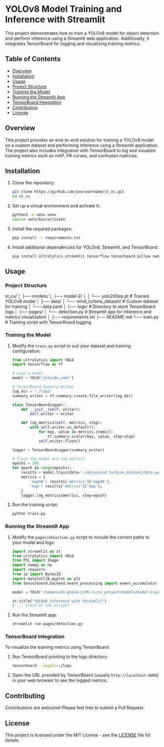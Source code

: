 # YOLOv8 Model Training and Inference with Streamlit

This project demonstrates how to train a YOLOv8 model for object detection and perform inference using a Streamlit web application. Additionally, it integrates TensorBoard for logging and visualizing training metrics.

## Table of Contents

- [Overview](#overview)
- [Installation](#installation)
- [Usage](#usage)
- [Project Structure](#project-structure)
- [Training the Model](#training-the-model)
- [Running the Streamlit App](#running-the-streamlit-app)
- [TensorBoard Integration](#tensorboard-integration)
- [Contributing](#contributing)
- [License](#license)

## Overview

This project provides an end-to-end solution for training a YOLOv8 model on a custom dataset and performing inference using a Streamlit application. The project also includes integration with TensorBoard to log and visualize training metrics such as mAP, PR curves, and confusion matrices.

## Installation

1. Clone the repository:
    ```bash
    git clone https://github.com/yourusername/st_cv.git
    cd st_cv
    ```

2. Set up a virtual environment and activate it:
    ```bash
    python3 -m venv venv
    source venv/bin/activate
    ```

3. Install the required packages:
    ```bash
    pip install -r requirements.txt
    ```

4. Install additional dependencies for YOLOv8, Streamlit, and TensorBoard:
    ```bash
    pip install ultralytics streamlit tensorflow tensorboard pillow numpy requests matplotlib
    ```

## Usage

### Project Structure

st_cv/
│
├── models/
│ ├── model-2/
│ │ └── yolo200ep.pt # Trained YOLOv8 model
│
├── data/
│ └── wind_turbine_dataset/ # Custom dataset for training
│ └── data.yaml
│
├── logs/ # Directory to store TensorBoard logs
│
├── pages/
│ └── detection.py # Streamlit app for inference and metrics visualization
│
├── requirements.txt
├── README.md
└── train.py # Training script with TensorBoard logging


### Training the Model

1. Modify the `train.py` script to suit your dataset and training configuration:
    ```python
    from ultralytics import YOLO
    import tensorflow as tf

    # Load a model
    model = YOLO('yolov8n.yaml')

    # TensorBoard Summary Writer
    log_dir = "./logs"
    summary_writer = tf.summary.create_file_writer(log_dir)

    class TensorBoardLogger:
        def __init__(self, writer):
            self.writer = writer

        def log_metrics(self, metrics, step):
            with self.writer.as_default():
                for key, value in metrics.items():
                    tf.summary.scalar(key, value, step=step)
                self.writer.flush()

    logger = TensorBoardLogger(summary_writer)

    # Train the model and log metrics
    epochs = 200
    for epoch in range(epochs):
        results = model.train(data='./data/wind_turbine_dataset/data.yaml', epochs=1, imgsz=640, batch=32)
        metrics = {
            'map50': results['metrics']['map50'],
            'map': results['metrics']['map'],
        }
        logger.log_metrics(metrics, step=epoch)
    ```

2. Run the training script:
    ```bash
    python train.py
    ```

### Running the Streamlit App

1. Modify the `pages/detection.py` script to include the correct paths to your model and logs:
    ```python
    import streamlit as st
    from ultralytics import YOLO
    from PIL import Image
    import numpy as np
    import requests
    from io import BytesIO
    import matplotlib.pyplot as plt
    from tensorboard.backend.event_processing import event_accumulator

    model = YOLO('/home/a/ds-phase-2/09-cv/cv_project/models/model-2/yolo200ep.pt')

    st.title("YOLOv8 Inference with Streamlit")
    # ... (rest of the script)
    ```

2. Run the Streamlit app:
    ```bash
    streamlit run pages/detection.py
    ```

### TensorBoard Integration

To visualize the training metrics using TensorBoard:

1. Run TensorBoard pointing to the logs directory:
    ```bash
    tensorboard --logdir=./logs
    ```

2. Open the URL provided by TensorBoard (usually `http://localhost:6006`) in your web browser to see the logged metrics.

## Contributing

Contributions are welcome! Please feel free to submit a Pull Request.

## License

This project is licensed under the MIT License - see the [LICENSE](LICENSE) file for details.
